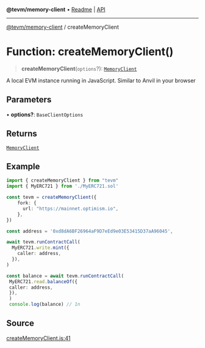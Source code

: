 **@tevm/memory-client** • [Readme](../README.md) \| [API](../globals.md)

***

[@tevm/memory-client](../README.md) / createMemoryClient

# Function: createMemoryClient()

> **createMemoryClient**(`options`?): [`MemoryClient`](../type-aliases/MemoryClient.md)

A local EVM instance running in JavaScript. Similar to Anvil in your browser

## Parameters

• **options?**: `BaseClientOptions`

## Returns

[`MemoryClient`](../type-aliases/MemoryClient.md)

## Example

```ts
import { createMemoryClient } from "tevm"
import { MyERC721 } from './MyERC721.sol'

const tevm = createMemoryClient({
	fork: {
	  url: "https://mainnet.optimism.io",
	},
})

const address = '0xd8dA6BF26964aF9D7eEd9e03E53415D37aA96045',

await tevm.runContractCall(
  MyERC721.write.mint({
    caller: address,
  }),
)

const balance = await tevm.runContractCall(
 MyERC721.read.balanceOf({
 caller: address,
 }),
 )
 console.log(balance) // 1n
 ```

## Source

[createMemoryClient.js:41](https://github.com/evmts/tevm-monorepo/blob/main/packages/memory-client/src/createMemoryClient.js#L41)
